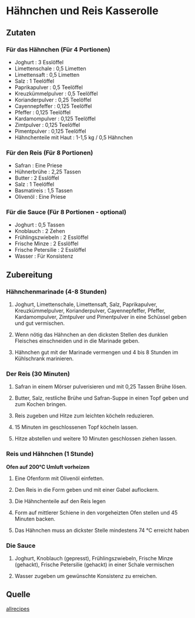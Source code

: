 # Hähnchen und Reis Kasserolle

## Zutaten

### Für das Hähnchen (Für 4 Portionen)

+ Joghurt : 3 Esslöffel
+ Limettenschale : 0,5 Limetten
+ Limettensaft : 0,5 Limetten
+ Salz : 1 Teelöffel
+ Paprikapulver : 0,5 Teelöffel
+ Kreuzkümmelpulver : 0,5 Teelöffel
+ Korianderpulver : 0,25 Teelöffel
+ Cayennepfeffer : 0,125 Teelöffel
+ Pfeffer : 0,125 Teelöffel
+ Kardamompulver : 0,125 Teelöffel
+ Zimtpulver : 0,125 Teelöffel
+ Pimentpulver : 0,125 Teelöffel
+ Hähnchenteile mit Haut : 1-1,5 kg / 0,5 Hähnchen

### Für den Reis (Für 8 Portionen)

+ Safran : Eine Priese
+ Hühnerbrühe : 2,25 Tassen
+ Butter : 2 Esslöffel
+ Salz : 1 Teelöffel
+ Basmatireis : 1,5 Tassen
+ Olivenöl : Eine Priese

### Für die Sauce (Für 8 Portionen - optional)

+ Joghurt : 0,5 Tassen
+ Knoblauch : 2 Zehen
+ Frühlingszwiebeln : 2 Esslöffel
+ Frische Minze : 2 Esslöffel
+ Frische Petersilie : 2 Esslöffel
+ Wasser : Für Konsistenz

## Zubereitung

### Hähnchenmarinade (4-8 Stunden)

1. Joghurt, Limettenschale, Limettensaft, Salz, Paprikapulver,
   Kreuzkümmelpulver, Korianderpulver, Cayennepfeffer, Pfeffer, Kardamompulver,
   Zimtpulver und Pimentpulver in eine Schüssel geben und gut vermischen.

2. Wenn nötig das Hähnchen an den dicksten Stellen des dunklen Fleisches
   einschneiden und in die Marinade geben.

3. Hähnchen gut mit der Marinade vermengen und 4 bis 8 Stunden im Kühlschrank
   marinieren.

### Der Reis (30 Minuten)

1. Safran in einem Mörser pulverisieren und mit 0,25 Tassen Brühe lösen.

2. Butter, Salz, restliche Brühe und Safran-Suppe in einen Topf geben und zum
   Kochen bringen.

3. Reis zugeben und Hitze zum leichten köcheln reduzieren.

4. 15 Minuten im geschlossenen Topf köcheln lassen.

5. Hitze abstellen und weitere 10 Minuten geschlossen ziehen lassen.

### Reis und Hähnchen (1 Stunde)

**Ofen auf 200°C Umluft vorheizen**

1. Eine Ofenform mit Olivenöl einfetten.

2. Den Reis in die Form geben und mit einer Gabel auflockern.

3. Die Hähnchenteile auf den Reis legen

4. Form auf mittlerer Schiene in den vorgeheizten Ofen stellen und 45 Minuten
   backen.

5. Das Hähnchen muss an dickster Stelle mindestens 74 °C erreicht haben

### Die Sauce

1. Joghurt, Knoblauch (gepresst), Frühlingszwiebeln, Frische Minze (gehackt),
   Frische Petersilie (gehackt) in einer Schale vermischen

2. Wasser zugeben um gewünschte Konsistenz zu erreichen.

## Quelle

[allrecipes](https://www.allrecipes.com/recipe/283422/exotic-chicken-and-rice-casserole/)
